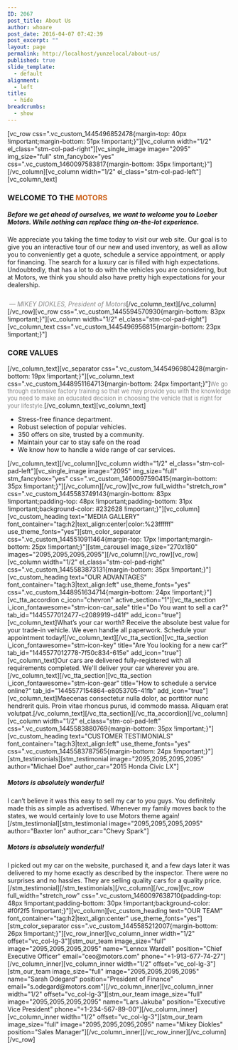 ```yaml
---
ID: 2067
post_title: About Us
author: whoare
post_date: 2016-04-07 07:42:39
post_excerpt: ""
layout: page
permalink: http://localhost/yunzelocal/about-us/
published: true
slide_template:
  - default
alignment:
  - left
title:
  - hide
breadcrumbs:
  - show
---
```

[vc_row css=".vc_custom_1445496852478{margin-top: 40px !important;margin-bottom: 51px !important;}"][vc_column width="1/2" el_class="stm-col-pad-right"][vc_single_image image="2095" img_size="full" stm_fancybox="yes" css=".vc_custom_1460097583817{margin-bottom: 35px !important;}"][/vc_column][vc_column width="1/2" el_class="stm-col-pad-left"][vc_column_text]
<h3 style="margin-bottom: 18px;">WELCOME TO THE <span style="color: #cc6119;">MOTORS</span></h3>
<h5 style="margin-bottom: 22px;">Before we get ahead of ourselves, we want to welcome you to Loeber Motors. While nothing can replace thing on-the-lot experience.</h5>
<p style="margin-bottom: 26px;">We appreciate you taking the time today to visit our web site. Our goal is to give you an interactive tour of our new and used inventory, as well as allow you to conveniently get a quote, schedule a service appointment, or apply for financing. The search for a luxury car is filled with high expectations. Undoubtedly, that has a lot to do with the vehicles you are considering, but at Motors, we think you should also have pretty high expectations for your dealership.</p>
<span style="color: #888888;"><em> — MIKEY DIOKLES, President of Motors</em></span>[/vc_column_text][/vc_column][/vc_row][vc_row css=".vc_custom_1445594570930{margin-bottom: 83px !important;}"][vc_column width="1/2" el_class="stm-col-pad-right"][vc_column_text css=".vc_custom_1445496956815{margin-bottom: 23px !important;}"]
<h3>CORE VALUES</h3>
[/vc_column_text][vc_separator css=".vc_custom_1445496980428{margin-bottom: 19px !important;}"][vc_column_text css=".vc_custom_1448951164713{margin-bottom: 24px !important;}"]<span style="color: #888888; font-size: 13px;">We go through extensive factory training so that we may provide you with the knowledge you need to make an educated decision in choosing the vehicle that is right for your lifestyle.</span>[/vc_column_text][vc_column_text]
<ul class="list-style-1">
	<li>Stress-free finance department.</li>
	<li>Robust selection of popular vehicles.</li>
	<li>350 offers on site, trusted by a community.</li>
	<li>Maintain your car to stay safe on the road</li>
	<li>We know how to handle a wide range of car services.</li>
</ul>
[/vc_column_text][/vc_column][vc_column width="1/2" el_class="stm-col-pad-left"][vc_single_image image="2095" img_size="full" stm_fancybox="yes" css=".vc_custom_1460097590415{margin-bottom: 35px !important;}"][/vc_column][/vc_row][vc_row full_width="stretch_row" css=".vc_custom_1445583749143{margin-bottom: 83px !important;padding-top: 48px !important;padding-bottom: 31px !important;background-color: #232628 !important;}"][vc_column][vc_custom_heading text="MEDIA GALLERY" font_container="tag:h2|text_align:center|color:%23ffffff" use_theme_fonts="yes"][stm_color_separator css=".vc_custom_1445510911464{margin-top: 17px !important;margin-bottom: 25px !important;}"][stm_carousel image_size="270x180" images="2095,2095,2095,2095"][/vc_column][/vc_row][vc_row][vc_column width="1/2" el_class="stm-col-pad-right" css=".vc_custom_1445583873131{margin-bottom: 35px !important;}"][vc_custom_heading text="OUR ADVANTAGES" font_container="tag:h3|text_align:left" use_theme_fonts="yes" css=".vc_custom_1448951634714{margin-bottom: 24px !important;}"][vc_tta_accordion c_icon="chevron" active_section="1"][vc_tta_section i_icon_fontawesome="stm-icon-car_sale" title="Do You want to sell a car?" tab_id="1445577012477-c2089919-d41f" add_icon="true"][vc_column_text]What’s your car worth? Receive the absolute best value for your trade-in vehicle. We even handle all paperwork. Schedule your appointment today![/vc_column_text][/vc_tta_section][vc_tta_section i_icon_fontawesome="stm-icon-key" title="Are You looking for a new car?" tab_id="1445577012778-7f50c834-615e" add_icon="true"][vc_column_text]Our cars are delivered fully-registered with all requirements completed. We'll deliver your car wherever you are.[/vc_column_text][/vc_tta_section][vc_tta_section i_icon_fontawesome="stm-icon-gear" title="How to schedule a service online?" tab_id="1445577154864-e8053705-41fb" add_icon="true"][vc_column_text]Maecenas consectetur nulla dolor, ac porttitor nunc hendrerit quis. Proin vitae rhoncus purus, id commodo massa. Aliquam erat volutpat.[/vc_column_text][/vc_tta_section][/vc_tta_accordion][/vc_column][vc_column width="1/2" el_class="stm-col-pad-left" css=".vc_custom_1445583880769{margin-bottom: 35px !important;}"][vc_custom_heading text="CUSTOMER TESTIMONIALS" font_container="tag:h3|text_align:left" use_theme_fonts="yes" css=".vc_custom_1445583787565{margin-bottom: 24px !important;}"][stm_testimonials][stm_testimonial image="2095,2095,2095,2095" author="Michael Doe" author_car="2015 Honda Civic LX"]
<h5>Motors is absolutely wonderful!</h5>
I can’t believe it was this easy to sell my car to you guys. You definitely made this as simple as advertised. Whenever my family moves back to the states, we would certainly love to use Motors theme again![/stm_testimonial][stm_testimonial image="2095,2095,2095,2095" author="Baxter Ion" author_car="Chevy Spark"]
<h5>Motors is absolutely wonderful!</h5>
I picked out my car on the website, purchased it, and a few days later it was delivered to my home exactly as described by the inspector. There were no surprises and no hassles. They are selling quality cars for a quality price.[/stm_testimonial][/stm_testimonials][/vc_column][/vc_row][vc_row full_width="stretch_row" css=".vc_custom_1460097638710{padding-top: 48px !important;padding-bottom: 30px !important;background-color: #f0f2f5 !important;}"][vc_column][vc_custom_heading text="OUR TEAM" font_container="tag:h2|text_align:center" use_theme_fonts="yes"][stm_color_separator css=".vc_custom_1445585212007{margin-bottom: 26px !important;}"][vc_row_inner][vc_column_inner width="1/2" offset="vc_col-lg-3"][stm_our_team image_size="full" image="2095,2095,2095,2095" name="Lennox Wardell" position="Chief Executive Officer" email="ceo@motors.com" phone="+1-913-677-74-27"][/vc_column_inner][vc_column_inner width="1/2" offset="vc_col-lg-3"][stm_our_team image_size="full" image="2095,2095,2095,2095" name="Sarah Odegard" position="President of Finance" email="s.odegard@motors.com"][/vc_column_inner][vc_column_inner width="1/2" offset="vc_col-lg-3"][stm_our_team image_size="full" image="2095,2095,2095,2095" name="Lars Jakuba" position="Executive Vice President" phone="+1-234-567-89-00"][/vc_column_inner][vc_column_inner width="1/2" offset="vc_col-lg-3"][stm_our_team image_size="full" image="2095,2095,2095,2095" name="Mikey Diokles" position="Sales Manager"][/vc_column_inner][/vc_row_inner][/vc_column][/vc_row]